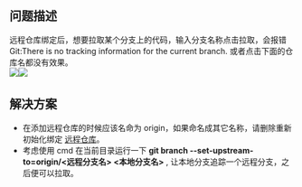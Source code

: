 ## 问题描述
远程仓库绑定后，想要拉取某个分支上的代码，输入分支名称点击拉取，会报错 Git:There is no tracking information for the current branch. 或者点击下面的仓库名都没有效果。<br />
![](https://gw.alipayobjects.com/zos/sptworksff_prod/85d00d82-adc3-4451-94a6-a0365e7a0d16.jpg#align=left&display=inline&height=306&margin=%5Bobject%20Object%5D&originHeight=306&originWidth=531&status=done&style=none&width=531)![](https://gw.alipayobjects.com/zos/sptworksff_prod/ed7659c4-6e6f-407f-986b-e45c31c9a975.jpg#align=left&display=inline&height=166&margin=%5Bobject%20Object%5D&originHeight=166&originWidth=592&status=done&style=none&width=592) 

## 解决方案

- 在添加远程仓库的时候应该名命为 origin，如果命名成其它名称，请删除重新初始化绑定 [远程仓库](https://opendocs.alipay.com/mini/ide/git-manager)。
- 考虑使用 cmd 在当前目录运行一下 **git branch --set-upstream-to=origin/<远程分支名> <本地分支名>** , 让本地分支追踪一个远程分支，之后便可以拉取。

